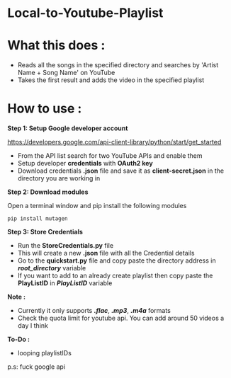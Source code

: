 # Local-to-Youtube-Playlist

# What this does : 
 - Reads all the songs in the specified directory and searches by 'Artist Name + Song Name' on YouTube
 - Takes the first result and adds the video in the specified playlist

# How to use :

**Step 1: Setup Google developer account**

https://developers.google.com/api-client-library/python/start/get_started

- From the API list search for two YouTube APIs and enable them
- Setup developer **credentials** with **OAuth2 key**
- Download credentials **.json** file and save it as **client-secret.json** in the directory you are working in

**Step 2: Download modules**

  Open a terminal window and pip install the following modules

    pip install mutagen

**Step 3: Store Credentials**

  -  Run the **StoreCredentials.py** file
  -  This will create a new **.json** file with all the Credential details
  -  Go to the **quickstart.py** file and copy paste the directory address in ***root_directory*** variable 
  -  If you want to add to an already create playlist then copy paste the **PlayListID** in ***PlayListID*** variable

**Note  :**

 - Currently it only supports ***.flac***, ***.mp3***, ***.m4a*** formats
 - Check the quota limit for youtube api. You can add around 50 videos a day I think
 
 
**To-Do :**

- looping playlistIDs



p.s: fuck google api

